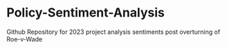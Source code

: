 # Policy-Sentiment-Analysis
Github Repository for 2023 project analysis sentiments post overturning of Roe-v-Wade
